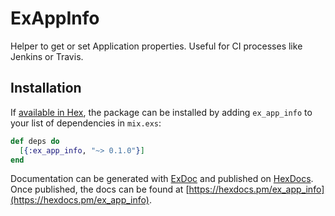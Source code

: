 # ExAppInfo

Helper to get or set Application properties. Useful for CI processes like Jenkins
or Travis.

## Installation

If [available in Hex](https://hex.pm/docs/publish), the package can be installed
by adding `ex_app_info` to your list of dependencies in `mix.exs`:

```elixir
def deps do
  [{:ex_app_info, "~> 0.1.0"}]
end
```

Documentation can be generated with [ExDoc](https://github.com/elixir-lang/ex_doc)
and published on [HexDocs](https://hexdocs.pm). Once published, the docs can
be found at [https://hexdocs.pm/ex_app_info](https://hexdocs.pm/ex_app_info).

